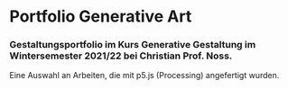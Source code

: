 # Portfolio Generative Art

### Gestaltungsportfolio im Kurs Generative Gestaltung im Wintersemester 2021/22 bei Christian Prof. Noss.

Eine Auswahl an Arbeiten, die mit p5.js (Processing) angefertigt wurden.
